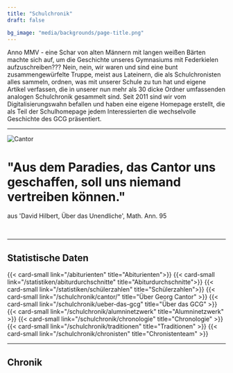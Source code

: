 ```yaml
---
title: "Schulchronik"
draft: false

bg_image: "media/backgrounds/page-title.png"
---
```


Anno MMV - eine Schar von alten Männern mit langen weißen Bärten machte sich auf,
um die Geschichte unseres Gymnasiums mit Federkielen aufzuschreiben??? Nein, nein,
wir waren und sind eine bunt zusammengewürfelte Truppe, meist aus Lateinern, die
als Schulchronisten alles sammeln, ordnen, was mit unserer Schule zu tun hat und
eigene Artikel verfassen, die in unserer nun mehr als 30 dicke Ordner umfassenden
analogen Schulchronik gesammelt sind. Seit 2011 sind wir vom Digitalisierungswahn
befallen und haben eine eigene Homepage erstellt, die als Teil der Schulhomepage
jedem Interessierten die wechselvolle Geschichte des GCG präsentiert.

---
![Cantor](/media/schulchronik/cantor1.jpg)

# "Aus dem Paradies, das Cantor uns geschaffen, soll uns niemand vertreiben können."
aus 'David Hilbert, Über das Unendliche', Math. Ann. 95</p><br>

---

## Statistische Daten

<div class="row">
    {{< card-small link="/abiturienten" title="Abiturienten">}}
    {{< card-small link="/statistiken/abiturdurchschnitte" title="Abiturdurchschnitte">}}
    {{< card-small link="/statistiken/schülerzahlen" title="Schülerzahlen">}}
    {{< card-small link="/schulchronik/cantor/" title="Über Georg Cantor" >}}
    {{< card-small link="/schulchronik/ueber-das-gcg" title="Über das GCG" >}}
    {{< card-small link="/schulchronik/alumninetzwerk" title="Alumninetzwerk" >}}
    {{< card-small link="/schulchronik/chronologie" title="Chronologie" >}}
    {{< card-small link="/schulchronik/traditionen" title="Traditionen" >}}
    {{< card-small link="/schulchronik/chronisten" title="Chronistenteam" >}}
</div>

---


## Chronik
